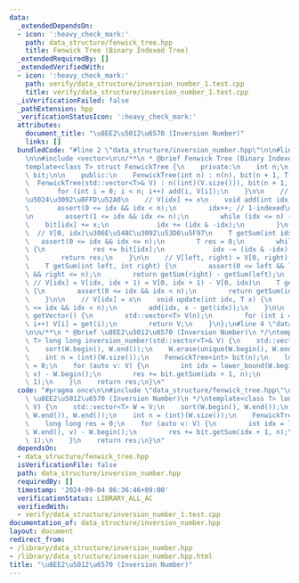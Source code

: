 ```yaml
---
data:
  _extendedDependsOn:
  - icon: ':heavy_check_mark:'
    path: data_structure/fenwick_tree.hpp
    title: Fenwick Tree (Binary Indexed Tree)
  _extendedRequiredBy: []
  _extendedVerifiedWith:
  - icon: ':heavy_check_mark:'
    path: verify/data_structure/inversion_number_1.test.cpp
    title: verify/data_structure/inversion_number_1.test.cpp
  _isVerificationFailed: false
  _pathExtension: hpp
  _verificationStatusIcon: ':heavy_check_mark:'
  attributes:
    document_title: "\u8EE2\u5012\u6570 (Inversion Number)"
    links: []
  bundledCode: "#line 2 \"data_structure/inversion_number.hpp\"\n\n#line 2 \"data_structure/fenwick_tree.hpp\"\
    \n\n#include <vector>\n\n/**\n * @brief Fenwick Tree (Binary Indexed Tree)\n */\n\
    template<class T> struct FenwickTree {\n    private:\n    int n;\n    std::vector<int>\
    \ bit;\n\n    public:\n    FenwickTree(int n) : n(n), bit(n + 1, T(0)) {}\n  \
    \  FenwickTree(std::vector<T>& V) : n((int)(V.size())), bit(n + 1, T(0)) {\n \
    \       for (int i = 0; i < n; i++) add(i, V[i]);\n    }\n\n    // 0-indexed\u3067\
    \u5024\u3092\u8FFD\u52A0\n    // V[idx] += x\n    void add(int idx, T x) {\n \
    \       assert(0 <= idx && idx < n);\n        idx++; // 1-indexed\u306B\u3059\u308B\
    \n        assert(1 <= idx && idx <= n);\n        while (idx <= n) {\n        \
    \    bit[idx] += x;\n            idx += (idx & -idx);\n        }\n    }\n\n  \
    \  // V[0, idx)\u306E\u548C\u3092\u53D6\u5F97\n    T getSum(int idx) {\n     \
    \   assert(0 <= idx && idx <= n);\n        T res = 0;\n        while (idx > 0)\
    \ {\n            res += bit[idx];\n            idx -= (idx & -idx);\n        }\n\
    \        return res;\n    }\n\n    // V[left, right) = V[0, right) - V[0, left)\n\
    \    T getSum(int left, int right) {\n        assert(0 <= left && left <= right\
    \ && right <= n);\n        return getSum(right) - getSum(left);\n    }\n\n   \
    \ // V[idx] = V[idx, idx + 1) = V[0, idx + 1) - V[0, idx)\n    T get(int idx)\
    \ {\n        assert(0 <= idx && idx < n);\n        return getSum(idx + 1) - getSum(idx);\n\
    \    }\n\n    // V[idx] = x\n    void update(int idx, T x) {\n        assert(0\
    \ <= idx && idx < n);\n        add(idx, x - get(idx));\n    }\n\n    std::vector<T>\
    \ getVector() {\n        std::vector<T> V(n);\n        for (int i = 0; i < n;\
    \ i++) V[i] = get(i);\n        return V;\n    }\n};\n#line 4 \"data_structure/inversion_number.hpp\"\
    \n\n/**\n * @brief \u8EE2\u5012\u6570 (Inversion Number)\n */\ntemplate<class\
    \ T> long long inversion_number(std::vector<T>& V) {\n    std::vector<T> W = V;\n\
    \    sort(W.begin(), W.end());\n    W.erase(unique(W.begin(), W.end()), W.end());\n\
    \    int n = (int)(W.size());\n    FenwickTree<int> bit(n);\n    long long res\
    \ = 0;\n    for (auto v: V) {\n        int idx = lower_bound(W.begin(), W.end(),\
    \ v) - W.begin();\n        res += bit.getSum(idx + 1, n);\n        bit.add(idx,\
    \ 1);\n    }\n    return res;\n}\n"
  code: "#pragma once\n\n#include \"data_structure/fenwick_tree.hpp\"\n\n/**\n * @brief\
    \ \u8EE2\u5012\u6570 (Inversion Number)\n */\ntemplate<class T> long long inversion_number(std::vector<T>&\
    \ V) {\n    std::vector<T> W = V;\n    sort(W.begin(), W.end());\n    W.erase(unique(W.begin(),\
    \ W.end()), W.end());\n    int n = (int)(W.size());\n    FenwickTree<int> bit(n);\n\
    \    long long res = 0;\n    for (auto v: V) {\n        int idx = lower_bound(W.begin(),\
    \ W.end(), v) - W.begin();\n        res += bit.getSum(idx + 1, n);\n        bit.add(idx,\
    \ 1);\n    }\n    return res;\n}\n"
  dependsOn:
  - data_structure/fenwick_tree.hpp
  isVerificationFile: false
  path: data_structure/inversion_number.hpp
  requiredBy: []
  timestamp: '2024-09-04 06:36:46+09:00'
  verificationStatus: LIBRARY_ALL_AC
  verifiedWith:
  - verify/data_structure/inversion_number_1.test.cpp
documentation_of: data_structure/inversion_number.hpp
layout: document
redirect_from:
- /library/data_structure/inversion_number.hpp
- /library/data_structure/inversion_number.hpp.html
title: "\u8EE2\u5012\u6570 (Inversion Number)"
---
```

